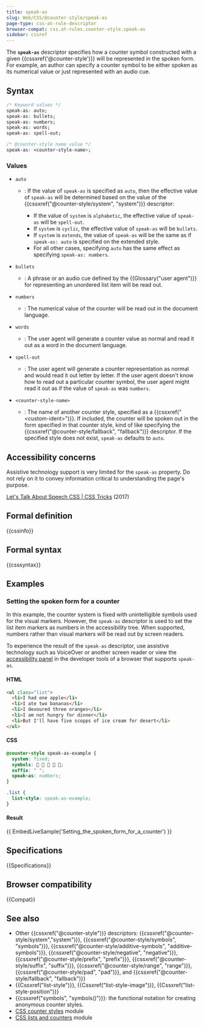 ```yaml
---
title: speak-as
slug: Web/CSS/@counter-style/speak-as
page-type: css-at-rule-descriptor
browser-compat: css.at-rules.counter-style.speak-as
sidebar: cssref
---
```



The **`speak-as`** descriptor specifies how a counter symbol constructed with a given {{cssxref('@counter-style')}} will be represented in the spoken form. For example, an author can specify a counter symbol to be either spoken as its numerical value or just represented with an audio cue.

## Syntax

```css
/* Keyword values */
speak-as: auto;
speak-as: bullets;
speak-as: numbers;
speak-as: words;
speak-as: spell-out;

/* @counter-style name value */
speak-as: <counter-style-name>;
```

### Values

- `auto`

  - : If the value of `speak-as` is specified as `auto`, then the effective value of `speak-as` will be determined based on the value of the {{cssxref("@counter-style/system", "system")}} descriptor:

    - If the value of `system` is `alphabetic`, the effective value of `speak-as` will be `spell-out`.
    - If `system` is `cyclic`, the effective value of `speak-as` will be `bullets`.
    - If `system` is `extends`, the value of `speak-as` will be the same as if `speak-as: auto` is specified on the extended style.
    - For all other cases, specifying `auto` has the same effect as specifying `speak-as: numbers`.

- `bullets`
  - : A phrase or an audio cue defined by the {{Glossary("user agent")}} for representing an unordered list item will be read out.
- `numbers`
  - : The numerical value of the counter will be read out in the document language.
- `words`
  - : The user agent will generate a counter value as normal and read it out as a word in the document language.
- `spell-out`
  - : The user agent will generate a counter representation as normal and would read it out letter by letter. If the user agent doesn't know how to read out a particular counter symbol, the user agent might read it out as if the value of `speak-as` was `numbers`.
- `<counter-style-name>`
  - : The name of another counter style, specified as a {{cssxref("&lt;custom-ident&gt;")}}. If included, the counter will be spoken out in the form specified in that counter style, kind of like specifying the {{cssxref("@counter-style/fallback", "fallback")}} descriptor. If the specified style does not exist, `speak-as` defaults to `auto`.

## Accessibility concerns

Assistive technology support is very limited for the `speak-as` property. Do not rely on it to convey information critical to understanding the page's purpose.

[Let's Talk About Speech CSS | CSS Tricks](https://css-tricks.com/lets-talk-speech-css/) (2017)

## Formal definition

{{cssinfo}}

## Formal syntax

{{csssyntax}}

## Examples

### Setting the spoken form for a counter

In this example, the counter system is fixed with unintelligible symbols used for the visual markers. However, the `speak-as` descriptor is used to set the list item markers as numbers in the accessibility tree. When supported, numbers rather than visual markers will be read out by screen readers.

To experience the result of the `speak-as` descriptor, use assistive technology such as VoiceOver or another screen reader or view the [accessibility panel](https://firefox-source-docs.mozilla.org/devtools-user/index.html#accessibility-inspector) in the developer tools of a browser that supports `speak-as`.

#### HTML

```html
<ul class="list">
  <li>I had one apple</li>
  <li>I ate two bananas</li>
  <li>I devoured three oranges</li>
  <li>I am not hungry for dinner</li>
  <li>But I'll have five scopps of ice cream for desert</li>
</ul>
```

#### CSS

```css
@counter-style speak-as-example {
  system: fixed;
  symbols:     ;
  suffix: " ";
  speak-as: numbers;
}

.list {
  list-style: speak-as-example;
}
```

#### Result

{{ EmbedLiveSample('Setting_the_spoken_form_for_a_counter') }}

## Specifications

{{Specifications}}

## Browser compatibility

{{Compat}}

## See also

- Other {{cssxref("@counter-style")}} descriptors: {{cssxref("@counter-style/system","system")}}, {{cssxref("@counter-style/symbols", "symbols")}}, {{cssxref("@counter-style/additive-symbols", "additive-symbols")}}, {{cssxref("@counter-style/negative", "negative")}}, {{cssxref("@counter-style/prefix", "prefix")}}, {{cssxref("@counter-style/suffix", "suffix")}}, {{cssxref("@counter-style/range", "range")}}, {{cssxref("@counter-style/pad", "pad")}}, and {{cssxref("@counter-style/fallback", "fallback")}}
- {{Cssxref("list-style")}}, {{Cssxref("list-style-image")}}, {{Cssxref("list-style-position")}}
- {{cssxref("symbols", "symbols()")}}: the functional notation for creating anonymous counter styles.
- [CSS counter styles](/en-US/docs/Web/CSS/CSS_counter_styles) module
- [CSS lists and counters](/en-US/docs/Web/CSS/CSS_lists) module
